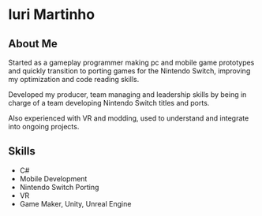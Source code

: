 # Iuri Martinho

## About Me

Started as a gameplay programmer making pc and mobile game prototypes and quickly transition to porting games for the Nintendo Switch, improving my optimization and code reading skills.

Developed my producer, team managing and leadership skills by being in charge of a team developing Nintendo Switch titles and ports.

Also experienced with VR and modding, used to understand and integrate into ongoing projects.


## Skills

- C#
- Mobile Development
- Nintendo Switch Porting
- VR
- Game Maker, Unity, Unreal Engine


